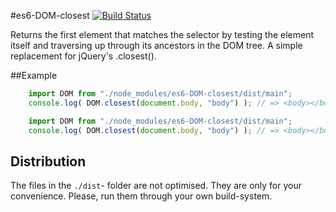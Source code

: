 #es6-DOM-closest [![Build Status][ci-img]][ci]

Returns the first element that matches the selector by testing the element itself and traversing up through its ancestors in the DOM tree. A simple replacement for jQuery's .closest().

##Example

```JavaScript
    import DOM from "./node_modules/es6-DOM-closest/dist/main";
    console.log( DOM.closest(document.body, "body") ); // => <body></body>
```

```JavaScript
    import DOM from "./node_modules/es6-DOM-closest/dist/main";
    console.log( DOM.closest(document.body, "body") ); // => <body></body>
```

## Distribution
The files in the ```./dist```- folder are not optimised. They are only for your convenience. Please, run them through your own build-system.

[ci-img]:  https://travis-ci.org/martinkr/postcss-mediaquery-extract.svg
[ci]:      https://travis-ci.org/martinkr/postcss-mediaquery-extract